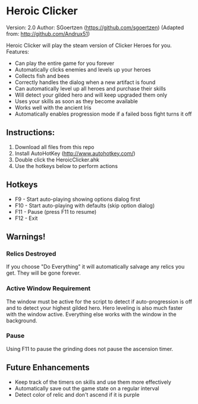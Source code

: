 # Heroic Clicker 
Version: 2.0
Author: SGoertzen (https://github.com/sgoertzen) (Adapted from: http://github.com/Andrux51)

Heroic Clicker will play the steam version of Clicker Heroes for you.  
Features:
- Can play the entire game for you forever
- Automatically clicks enemies and levels up your heroes
- Collects fish and bees
- Correctly handles the dialog when a new artifact is found
- Can automatically level up all heroes and purchase their skills
- Will detect your gilded hero and will keep upgraded them only
- Uses your skills as soon as they become available
- Works well with the ancient Iris
- Automatically enables progression mode if a failed boss fight turns it off 

## Instructions:
1. Download all files from this repo
2. Install AutoHotKey (http://www.autohotkey.com/)
3. Double click the HeroicClicker.ahk
4. Use the hotkeys below to perform actions

## Hotkeys
- F9  - Start auto-playing showing options dialog first
- F10 - Start auto-playing with defaults (skip option dialog)
- F11 - Pause (press F11 to resume)
- F12 - Exit

## Warnings!
### Relics Destroyed
If you choose "Do Everything" it will automatically salvage any relics you get.  They will be gone forever.
### Active Window Requirement
The window must be active for the script to detect if auto-progression is off and to detect your highest gilded hero.  Hero leveling is also much faster with the window active.  Everything else works with the window in the background. 
### Pause
Using F11 to pause the grinding does not pause the ascension timer.

## Future Enhancements
- Keep track of the timers on skills and use them more effectively
- Automatically save out the game state on a regular interval
- Detect color of relic and don't ascend if it is purple
